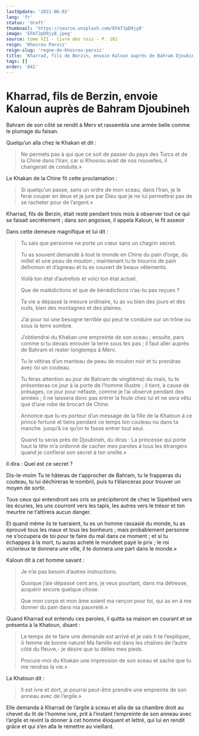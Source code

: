 ```yaml
---
lastUpdate: '2021-06-02'
lang: 'fr'
status: 'draft'
thumbnail: 'https://source.unsplash.com/EFm7JpD9jy8'
image: 'EFm7JpD9jy8.jpeg'
source: tome VII - livre des rois - P. 181
reign: 'Khosrou Parviz'
reign-slug: 'regne-de-khosrou-parviz'
title: 'Kharrad, fils de Berzin, envoie Kaloun auprès de Bahram Djoubineh | Le Livre des Rois | Shâhnâmeh'
tags: []
order: '041'
---
```


<!-- LTeX: language=fr -->

# Kharrad, fils de Berzin, envoie Kaloun auprès de Bahram Djoubineh

Bahram de son côté se rendit à Merv et rassembla une armée belle comme le plumage du faisan.

Quelqu’un alla chez le Khakan et dit :

> Ne permets pas à qui que ce soit de passer du pays des Turcs et de la Chine dans l’Iran, car si Khosrou avait de nos nouvelles, il changerait de conduite.»

Le Khakan de la Chine fit cette proclamation :

> Si quelqu’un passe, sans un ordre de mon sceau, dans l’Iran, je le ferai couper en deux et je jure par Dieu que je ne lui permettrai pas de se racheter pour de l’argent.»

Kharrad, fils de Berzin, était resté pendant trois mois à observer tout ce qui se faisait secrètement ; dans son angoisse, il appela Kaloun, le fit asseoir

Dans cette demeure magnifique et lui dit :

> Tu sais que personne ne porte un cœur sans un chagrin secret.
>
> Tu as souvent demandé à tout le monde en Chine du pain d’orge, du millet et une peau de mouton ; maintenant tu te tnourris de pain defromon et d’agneau et tu es couvert de beaux vêtements.
>
> Voilà ton état d’autrefois et voici ton état actuel.
>
> Que de malédictions et que de bénédictions n’as-tu pas reçues ?
>
> Ta vie a dépassé la mesure ordinaire, tu as vu bien des jours et des nuits, bien des montagnes et des plaines.
>
> J’ai pour toi une besogne terrible qui peut te conduire sur un trône ou sous la terre sombre.
>
> J’obtiendrai du Khakan une empreinte de son sceau ; ensuite, pars comme si tu devais enrouler la terre sous tes pas ; il faut aller auprès de Bahram et rester longtemps à Merv.
>
> Tu le vêtiras d’un manteau de peau de mouton noir et tu prendras avec toi un couteau.
>
> Tu feras attention au jour de Bahram de vingtième) du mais, tu te présenteras ce jour à la porte de l’homme illustre ; il tient, à cause de présages, ce jour pour néfaste, comme je l’ai observé pendant des années ; il ne laissera donc pas entrer la foule chez lui et ne sera vêtu que d’une robe de brocart de Chine.
>
> Annonce que tu es porteur d’un message de la fille de la Khatoun à ce prince fortuné et tiens pendant ce temps ton couteau nu dans ta manche. jusqu’à ce qu’on te fasse entrer tout seul.
>
> Quand tu seras près de Djoubineh, du diras : La princesse qui porte haut la tête m’a ordonné de cacher mes paroles à tous les étrangers quand je confierai son secret à ton oreille.»

Il dira : Quel est ce secret ?

Dis-le-moim Tu te hâteras de t’approcher de Bahram, tu le frapperas du couteau, tu lui déchireras le nombril, puis tu t’élanceras pour trouver un moyen de sortir.

Tous ceux qui entendront ses cris se précipiteront de chez le Sipehbed vers les écuries, les uns courront vers les tapis, les autres vers le trésor et ton meurtre ne t’attirera aucun danger.

Et quand même ils te tueraient, tu es un homme rassasié du monde, tu as éprouvé tous les maux et tous les bonheurs ; mais probablement personne ne s’occupera de toi pour te faire du mal dans ce moment ; et si tu échappes à la mort, tu auras acheté le mondeet payé le prix ; le roi viclorieux te donnera une ville, il te donnera une part dans le monde.»

Kaloun dit à cet homme savant :

> Je n’ai pas besoin d’autres instructions.
>
> Quoique j’aie dépassé cent ans, je veux pourtant, dans ma détresse, acquérir encore quelque chose.
>
> Que mon corps et mon âme soient ma rançon pour toi, qui as en à me donner du pain dans ma pauvreté.»

Quand Kharrad eut entendu ces paroles, il quitta sa maison en courant et se présenta à la Khatoun, disant :

> Le temps de te faire une demande est arrivé et je vais h
te l’expliquer, ô femme de bonne naturel Ma famille est dans les chaînes de l’autre côté du fleuve,-
je désire que tu délies mes pieds.
>
> Procure-moi du Khakan une impression de son sceau et sache que tu me rendras la vie.»

La Khatoun dit :

> Il est ivre et dort, je pourrai peut-être prendre une empreinte de son anneau avec de l’argile.»

Elle demanda à Kharrad de l’argile à sceau et alla de sa chambre droit au chevet du lit de l’homme ivre, prit à l’instant l’empreinte de son anneau avec l’argile et revint la donner à cet homme éloquent et lettré, qui lui en rendit grâce et qui s’en alla le remettre au vieillard.
